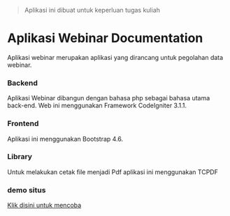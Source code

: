 > Aplikasi ini dibuat untuk keperluan tugas kuliah

# Aplikasi Webinar Documentation

Aplikasi webinar merupakan aplikasi yang dirancang untuk pegolahan data webinar.

### Backend

Aplikasi Webinar dibangun dengan bahasa php sebagai bahasa utama back-end.
Web ini menggunakan Framework CodeIgniter 3.1.1.

### Frontend

Aplikasi ini menggunakan Bootstrap 4.6.

### Library

Untuk melakukan cetak file menjadi Pdf aplikasi ini menggunakan TCPDF

### demo situs

[Klik disini untuk mencoba](http://webinarinfuntan.epizy.com/)
